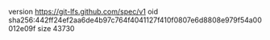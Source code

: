 version https://git-lfs.github.com/spec/v1
oid sha256:442ff24ef2aa6de4b97c764f4041127f410f0807e6d8808e979f54a00012e09f
size 43730
